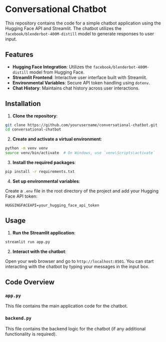 # Conversational Chatbot

This repository contains the code for a simple chatbot application using the Hugging Face API and Streamlit. The chatbot utilizes the `facebook/blenderbot-400M-distill` model to generate responses to user input.

## Features

- **Hugging Face Integration**: Utilizes the `facebook/blenderbot-400M-distill` model from Hugging Face.
- **Streamlit Frontend**: Interactive user interface built with Streamlit.
- **Environmental Variables**: Secure API token handling using `dotenv`.
- **Chat History**: Maintains chat history across user interactions.

## Installation

1. **Clone the repository**:

```bash
git clone https://github.com/yourusername/conversational-chatbot.git
cd conversational-chatbot
```

2. **Create and activate a virtual environment**:

```bash
python -m venv venv
source venv/bin/activate  # On Windows, use `venv\Scripts\activate`
```

3. **Install the required packages**:

```bash
pip install -r requirements.txt
```

4. **Set up environmental variables**:

Create a `.env` file in the root directory of the project and add your Hugging Face API token:

```plaintext
HUGGINGFACEAPI=your_hugging_face_api_token
```

## Usage

1. **Run the Streamlit application**:

```bash
streamlit run app.py
```

2. **Interact with the chatbot**:

Open your web browser and go to `http://localhost:8501`. You can start interacting with the chatbot by typing your messages in the input box.

## Code Overview

### `app.py`

This file contains the main application code for the chatbot.

### `backend.py`

This file contains the backend logic for the chatbot (if any additional functionality is required).
